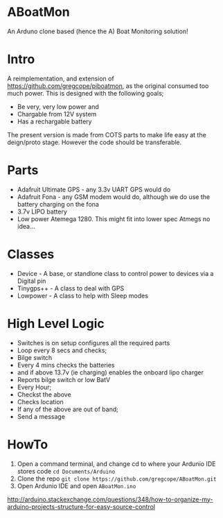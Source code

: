 ABoatMon
========

An Arduno clone based (hence the A) Boat Monitoring solution!

Intro
=====

A reimplementation, and extension of https://github.com/gregcope/piboatmon, as the original consumed too much power.  This is designed with the following goals;
* Be very, very low power and
* Chargable from 12V system
* Has a rechargable battery

The present version is made from COTS parts to make life easy at the deign/proto stage.  However the code should be transferable.

Parts
=====
* Adafruit Ultimate GPS - any 3.3v UART GPS would do
* Adafruit Fona - any GSM modem would do, although we do use the battery charging on the fona
* 3.7v LIPO battery
* Low power Atemega 1280.  This might fit into lower spec Atmegs no idea... 

Classes
=======
* Device - A base, or standlone class to control power to devices via a Digital pin
* Tinygps++ - A class to deal with GPS
* Lowpower - A class to help with Sleep modes

High Level Logic
================

* Switches is on setup configures all the required parts
* Loop every 8 secs and checks;
* Bilge switch
* Every 4 mins checks the batteries
* and if above 13.7v (ie charging) enables the onboard lipo charger
* Reports bilge switch or low BatV
* Every Hour;
* Checkst the above
* Checks location
* If any of the above are out of band;
* Send a message

HowTo
=====

1. Open a command terminal, and change cd to where your Ardunio IDE stores code
```cd Documents/Arduino```
2. Clone the repo
```git clone https://github.com/gregcope/ABoatMon.git```
3. Open Ardunio IDE and open ```ABoatMon.ino```

http://arduino.stackexchange.com/questions/348/how-to-organize-my-arduino-projects-structure-for-easy-source-control
